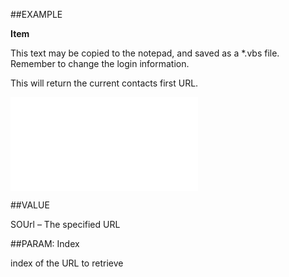 
##EXAMPLE

**Item**

This text may be copied to the notepad, and saved as a *.vbs file. Remember to change the login information. 



This will return the current contacts first URL.

![](..\..\Examples\vbs\SOUrls.Item.vbs.txt)


##VALUE

SOUrl – The specified URL


##PARAM: Index

index of the URL to retrieve

